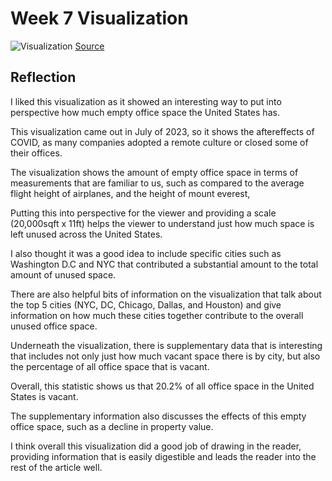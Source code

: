 # Week 7 Visualization

![Visualization](https://www.visualcapitalist.com/wp-content/uploads/2023/07/BuildingHeightbyEmptyOffice-2.jpeg)
[Source](https://www.visualcapitalist.com/visualizing-1-billion-square-feet-of-empty-office-space/)

## Reflection

I liked this visualization as it showed an interesting way
to put into perspective how much empty office space the
United States has.

This visualization came out in July of 2023, so it shows the
aftereffects of COVID, as many companies adopted a remote
culture or closed some of their offices.

The visualization shows the amount of empty office space in
terms of measurements that are familiar to us, such as
compared to the average flight height of airplanes, and the
height of mount everest,

Putting this into perspective for the viewer and providing a
scale (20,000sqft x 11ft) helps the viewer to understand just
how much space is left unused across the United States.

I also thought it was a good idea to include specific cities
such as Washington D.C and NYC that contributed a substantial
amount to the total amount of unused space.

There are also helpful bits of information on the visualization
that talk about the top 5 cities (NYC, DC, Chicago, Dallas, and
Houston) and give information on how much these cities together
contribute to the overall unused office space.

Underneath the visualization, there is supplementary data
that is interesting that includes not only just how much vacant
space there is by city, but also the percentage of all office
space that is vacant.

Overall, this statistic shows us that 20.2% of all office space
in the United States is vacant.

The supplementary information also discusses the effects of
this empty office space, such as a decline in property value.

I think overall this visualization did a good job of drawing in
the reader, providing information that is easily digestible
and leads the reader into the rest of the article well.
